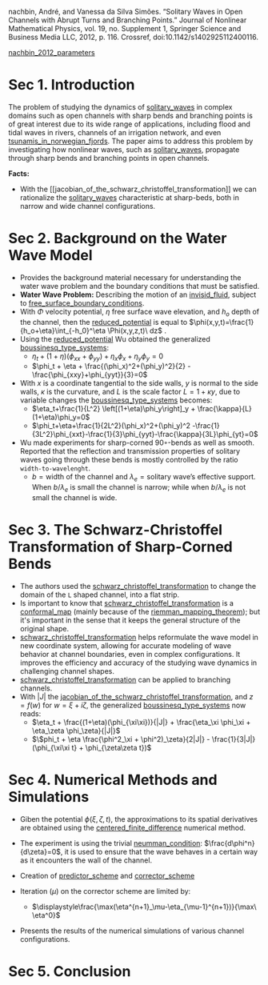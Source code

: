 nachbin, André, and Vanessa da Silva Simões. “Solitary Waves in Open Channels with Abrupt Turns and Branching Points.” Journal of Nonlinear Mathematical Physics, vol. 19, no. Supplement 1, Springer Science and Business Media LLC, 2012, p. 116. Crossref, doi:10.1142/s1402925112400116.

[nachbin_2012_parameters](../Cards/nachbin_2012_parameters.md)
# Sec 1. Introduction

The problem of studying the dynamics of [solitary_waves](../Cards/solitary_waves.md) in complex domains such as open channels with sharp bends and branching points is of great interest due to its wide range of applications, including flood and tidal waves in rivers, channels of an irrigation network, and even [tsunamis_in_norwegian_fjords](../Cards/tsunamis_in_norwegian_fjords.md). The paper aims to address this problem by investigating how nonlinear waves, such as [solitary_waves](../Cards/solitary_waves.md), propagate through sharp bends and branching points in open channels.


**Facts:**

- With the [[jacobian_of_the_schwarz_christoffel_transformation]] we can rationalize the [solitary_waves](solitary_waves.md) characteristic at sharp-beds, both in narrow and wide channel configurations. 

# Sec 2.  Background on the Water Wave  Model

- Provides the background material necessary for understanding the water wave problem and the boundary conditions that must be satisfied.
- **Water Wave Problem:** Describing the motion of an [invisid_fluid](../Cards/invisid_fluid.md), subject to [free_surface_boundary_conditions](../Cards/free_surface_boundary_conditions.md).
- With $\Phi$ velocity potential, $\eta$ free surface wave elevation, and $h_o$ depth of the channel, then the [reduced_potential](../Cards/reduced_potential.md) is equal to $\phi(x,y,t)=\frac{1}{h_o+\eta}\int_{-h_0}^\eta \Phi(x,y,z,t)\ dz$ .
- Using the [reduced_potential](../Cards/reduced_potential.md) Wu obtained the generalized [boussinesq_type_systems](../Cards/boussinesq_type_systems_of_partial_differential_equations.md):
	- $\eta_t + (1+\eta) (\phi_{xx}+\phi_{yy}) + \eta_x\phi_x + \eta_y\phi_y=0$ 
	- $\phi_t + \eta + \frac{(\phi_x)^2+(\phi_y)^2}{2} - \frac{\phi_{xxy}+\phi_{yyt}}{3}=0$  
- With $x$ is a coordinate tangential to the side walls, $y$ is normal to the side walls, $\kappa$ is the curvature, and $L$ is the scale factor $L=1+\kappa y$, due to variable changes the [boussinesq_type_systems](../Cards/boussinesq_type_systems_of_partial_differential_equations.md) becomes:
	- $\eta_t+\frac{1}{L^2} \left[(1+\eta)\phi_y\right]_y + \frac{\kappa}{L} (1+\eta)\phi_y=0$ 
	- $\phi_t+\eta+\frac{1}{2L^2}(\phi_x)^2+(\phi_y)^2 -\frac{1}{3L^2}\phi_{xxt}-\frac{1}{3}\phi_{yyt}-\frac{\kappa}{3L}\phi_{yt}=0$ 
 - Wu made experiments for sharp-corned 90◦-bends as well as smooth. Reported that the reflection and transmission properties of solitary waves going through these bends is mostly controlled by the ratio `width-to-wavelenght`. 
	 - $b=\text{width of the channel}$ and $\lambda_e=\text{solitary wave's effective support}$. When $b/\lambda_e$ is small the channel is narrow; while when $b/\lambda_e$ is not small the channel is wide.


# Sec 3. The Schwarz-Christoffel Transformation of Sharp-Corned Bends

- The authors used the [schwarz_christoffel_transformation](../Cards/schwarz_christoffel_transformation.md) to change the domain of the `L` shaped channel, into a flat strip.
-  Is important to know that [schwarz_christoffel_transformation](../Cards/schwarz_christoffel_transformation.md) is a [conformal_map](../Cards/conformal_map.md) (mainly because of the [riemman_mapping_theorem](../Cards/riemman_mapping_theorem.md)); but it's important in the sense that it keeps the general structure of the original shape.
- [schwarz_christoffel_transformation](../Cards/schwarz_christoffel_transformation.md) helps reformulate the wave model in new coordinate system, allowing for accurate modeling of wave behavior at channel boundaries, even in complex configurations. It improves the efficiency and accuracy of the studying wave dynamics in challenging channel shapes.
- [schwarz_christoffel_transformation](../Cards/schwarz_christoffel_transformation.md) can be applied to branching channels. 
- With $|J|$ the [jacobian_of_the_schwarz_christoffel_transformation](../Cards/jacobian_of_the_schwarz_christoffel_transformation.md), and $z=f(w)$ for $w =\xi + i\zeta$, the generalized [boussinesq_type_systems](../Cards/boussinesq_type_systems_of_partial_differential_equations.md) now reads:
	- $\eta_t + \frac{(1+\eta)(\phi_{\xi\xi})}{|J|} + \frac{\eta_\xi \phi_\xi + \eta_\zeta \phi_\zeta}{|J|}$  
	- $\$phi_t + \eta \frac{\phi^2_\xi + \phi^2)_\zeta}{2|J|} - \frac{1}{3|J|}(\phi_{\xi\xi t} + \phi_{\zeta\zeta t})$ 

# Sec 4. Numerical Methods and Simulations

-  Giben the potential $\phi(\xi, \zeta, t)$, the approximations to its spatial derivatives are obtained using the [centered_finite_difference](../Cards/centered_finite_difference.md) numerical method.
- The experiment is using the trivial [neumman_condition](../Cards/neumman_condition.md): $\frac{d\phi^n}{d\zeta}=0$, it is used to ensure that the wave behaves in a certain way as it encounters the wall of the channel.
-  Creation of [predictor_scheme](../+_Encounters/predictor_scheme.md) and [corrector_scheme](../+_Encounters/corrector_scheme.md)
- Iteration $(\mu)$ on the corrector scheme are limited by:
	- $\displaystyle\frac{\max(\eta^{n+1}_\mu-\eta_{\mu-1}^{n+1})}{\max\ \eta^0}$

- Presents the results of the numerical simulations of various channel configurations.

# Sec 5.  Conclusion






